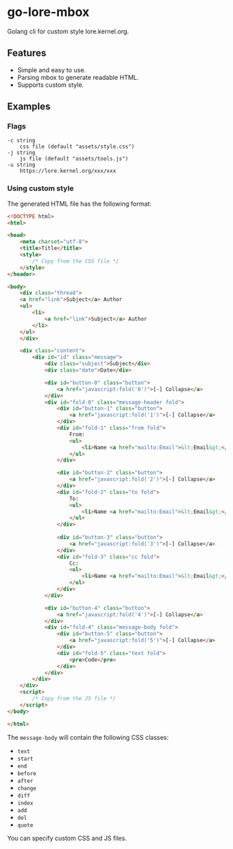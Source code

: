 # go-lore-mbox

Golang cli for custom style lore.kernel.org.

## Features

- Simple and easy to use.
- Parsing mbox to generate readable HTML.
- Supports custom style.

## Examples

### Flags

```text
-c string
    css file (default "assets/style.css")
-j string
    js file (default "assets/tools.js")
-u string
    https://lore.kernel.org/xxx/xxx
```

### Using custom style

The generated HTML file has the following format:

```html
<!DOCTYPE html>
<html>

<head>
    <meta charset="utf-8">
    <title>Title</title>
    <style>
        /* Copy from the CSS file */
    </style>
</header>

<body>
    <div class="thread">
    <a href="link">Subject</a> Author
    <ul>
        <li>
            <a href="link">Subject</a> Author
        </li>
    </ul>
    </div>

    <div class="content">
        <div id="id" class="message">
            <div class="subject">Subject</div>
            <div class="date">Date</div>

            <div id="button-0" class="button">
                <a href="javascript:fold('0')">[-] Collapse</a>
            </div>
            <div id="fold-0" class="message-header fold">
                <div id="button-1" class="button">
                    <a href="javascript:fold('1')">[-] Collapse</a>
                </div>
                <div id="fold-1" class="from fold">
                    From:
                    <ul>
                        <li>Name <a href="mailto:Email">&lt;Email&gt;</a></li>
                    </ul>
                </div>

                <div id="button-2" class="button">
                    <a href="javascript:fold('2')">[-] Collapse</a>
                </div>
                <div id="fold-2" class="to fold">
                    To:
                    <ul>
                        <li>Name <a href="mailto:Email">&lt;Email&gt;</a></li>
                    </ul>
                </div>
                
                <div id="button-3" class="button">
                    <a href="javascript:fold('3')">[-] Collapse</a>
                </div>
                <div id="fold-3" class="cc fold">
                    Cc:
                    <ul>
                        <li>Name <a href="mailto:Email">&lt;Email&gt;</a></li>
                    </ul>
                </div>
            </div>

            <div id="button-4" class="button">
                <a href="javascript:fold('4')">[-] Collapse</a>
            </div>
            <div id="fold-4" class="message-body fold">
                <div id="button-5" class="button">
                    <a href="javascript:fold('5')">[-] Collapse</a>
                </div>
                <div id="fold-5" class="text fold">
                    <pre>Code</pre>
                </div>
            </div>
        </div>
    </div>
    <script>
        /* Copy from the JS file */
    </script>
</body>

</html>
```

The `message-body` will contain the following CSS classes:

- `text`
- `start`
- `end`
- `before`
- `after`
- `change`
- `diff`
- `index`
- `add`
- `del`
- `quote`

You can specify custom CSS and JS files.
